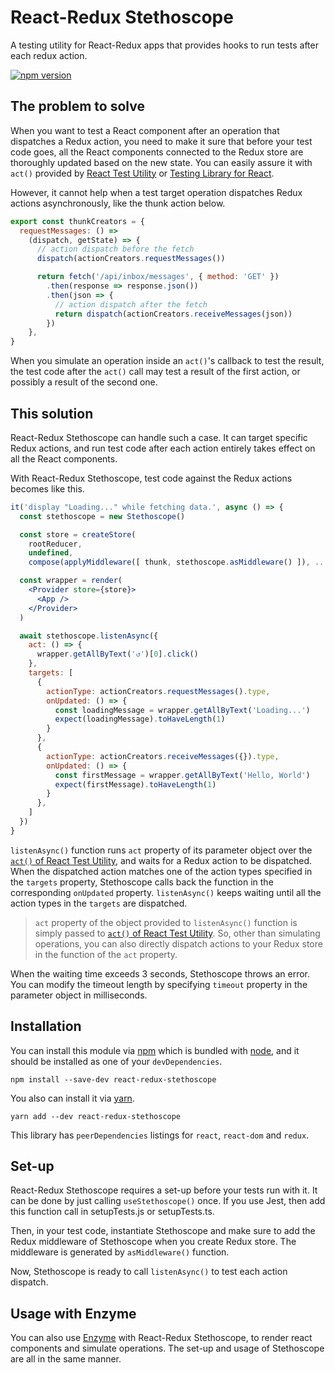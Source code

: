 # React-Redux Stethoscope
A testing utility for React-Redux apps that provides hooks to run tests after each redux action.

[![npm version](https://badge.fury.io/js/react-redux-stethoscope.svg)](https://badge.fury.io/js/react-redux-stethoscope)

## The problem to solve
When you want to test a React component after an operation that dispatches a Redux action, you need to make it sure that before your test code goes, all the React components connected to the Redux store are thoroughly updated based on the new state. You can easily assure it with `act()` provided by [React Test Utility](https://reactjs.org/docs/test-utils.html#act) or [Testing Library for React](https://testing-library.com/docs/react-testing-library/api#act).

However, it cannot help when a test target operation dispatches Redux actions asynchronously, like the thunk action below.

```javascript
export const thunkCreators = {
  requestMessages: () =>
    (dispatch, getState) => {
      // action dispatch before the fetch
      dispatch(actionCreators.requestMessages())

      return fetch('/api/inbox/messages', { method: 'GET' })
        .then(response => response.json())
        .then(json => {
          // action dispatch after the fetch
          return dispatch(actionCreators.receiveMessages(json))
        })
    },
}
```

When you simulate an operation inside an `act()`'s callback to test the result, the test code after the `act()` call may test a result of the first action, or possibly a result of the second one.

## This solution
React-Redux Stethoscope can handle such a case. It can target specific Redux actions, and run test code after each action entirely takes effect on all the React components.

With React-Redux Stethoscope, test code against the Redux actions becomes like this.

```jsx
it('display "Loading..." while fetching data.', async () => {
  const stethoscope = new Stethoscope()

  const store = createStore(
    rootReducer,
    undefined,
    compose(applyMiddleware([ thunk, stethoscope.asMiddleware() ]), ...enhancers))

  const wrapper = render(
    <Provider store={store}>
      <App />
    </Provider>
  )

  await stethoscope.listenAsync({
    act: () => {
      wrapper.getAllByText('↺')[0].click()
    },
    targets: [
      {
        actionType: actionCreators.requestMessages().type,
        onUpdated: () => {
          const loadingMessage = wrapper.getAllByText('Loading...')
          expect(loadingMessage).toHaveLength(1)
        }
      },
      {
        actionType: actionCreators.receiveMessages({}).type,
        onUpdated: () => {
          const firstMessage = wrapper.getAllByText('Hello, World')
          expect(firstMessage).toHaveLength(1)
        }
      },
    ]
  })
}
```

`listenAsync()` function runs `act` property of its parameter object over the [`act()` of React Test Utility](https://reactjs.org/docs/test-utils.html#act), and waits for a Redux action to be dispatched. When the dispatched action matches one of the action types specified in the `targets` property, Stethoscope calls back the function in the corresponding `onUpdated` property. `listenAsync()` keeps waiting until all the action types in the `targets` are dispatched.

> `act` property of the object provided to `listenAsync()` function is simply passed to [`act()` of React Test Utility](https://reactjs.org/docs/test-utils.html#act). So, other than simulating operations, you can also directly dispatch actions to your Redux store in the function of the `act` property.

When the waiting time exceeds 3 seconds, Stethoscope throws an error. You can modify the timeout length by specifying `timeout` property in the parameter object in milliseconds.

## Installation
You can install this module via [npm](https://www.npmjs.com/) which is bundled with [node](https://nodejs.org/), and it should be installed as one of your `devDependencies`.
```
npm install --save-dev react-redux-stethoscope
```
You also can install it via [yarn](https://classic.yarnpkg.com/en/).
```
yarn add --dev react-redux-stethoscope
```

This library has `peerDependencies` listings for `react`, `react-dom` and `redux`.

## Set-up
React-Redux Stethoscope requires a set-up before your tests run with it. It can be done by just calling `useStethoscope()` once. If you use Jest, then add this function call in setupTests.js or setupTests.ts.

Then, in your test code, instantiate Stethoscope and make sure to add the Redux middleware of Stethoscope when you create Redux store. The middleware is generated by `asMiddleware()` function.

Now, Stethoscope is ready to call `listenAsync()` to test each action dispatch.

## Usage with Enzyme
You can also use [Enzyme](https://enzymejs.github.io/enzyme/) with React-Redux Stethoscope, to render react components and simulate operations. The set-up and usage of Stethoscope are all in the same manner.
